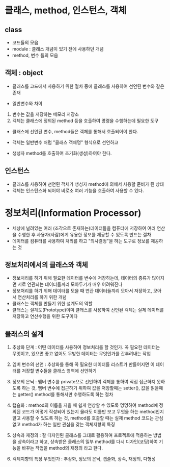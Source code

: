# 클래스, method, 인스턴스, 객체
## class
* 코드들의 모음
* module : 클래스 개념이 있기 전에 사용하던 개념
* method, 변수 들의 모음

## 객체 : object
* 클래스를 코드에서 사용하기 위한 절차 중에 클래스를 사용하여 선언된 변수와 같은 존재

* 일반변수와 차이
1. 변수는 값을 저장하는 메모리 저장소
2. 객체는 클래스에 정의된 method 등을 호출하여 명령을 수행하는데 필요한 도구

* 클래스에 선언된 변수, method들은 객체를 통해서 호출되어야 한다.

* 객체는 일반변수 처럼 "클래스 객체명" 형식으로 선언하고
* 생성자 method를 호출하여 초기화(생성)하여야 한다.

## 인스턴스
* 클래스를 사용하여 선언된 객체가 생성자 method에 의해서 사용할 준비가 된 상태
* 객체는 인스턴스화 되어야 비로소 여러 기능을 호출하여 사용할 수 있다.



# 정보처리(Information Processor)
* 세상에 널려있는 여러 (조각으로 존재하는)데이터들을
컴퓨터에 저장하여 여러 연산을 수행한 후
사용자(사람)에게 유용한 정보를 제공할 수 있도록 만드는 절차
* 데이터를 컴퓨터를 사용하여 처리를 하고 "의사결정"을 하는 도구로 정보를 제공하는 것

## 정보처리에서의 클래스와 객체
* 정보처리를 하기 위해 필요한 데이터를 변수에 저장하는데,
데이터의 종류가 많아지면 서로 연관되는 데이터들끼리 모아두기가 매우 어려워진다
* 정보처리를 하기 위해 데이터를 모을 때 연관 데이터들끼리 모아서 저장하고,
모아서 연산처리를 하기 위한 개념
* 클래스는 객체를 만들기 위한 설계도의 역할
* 클래스는 설계도(Prototype)이며 클래스를 사용하여 선언된 객체는
실제 데이터를 저장하고 연산수행을 위한 도구이다

## 클래스의 설계
1. 추상화 단계 : 어떤 데이터를 사용하여 정보처리를 할 것인가.
꼭 필요한 데이터는 무엇이고, 있으면 좋고 없어도 무방한 데이터는 무엇인가를 간추려내는 작업

2. 멤버 변수의 선언 : 추상화를 통해 꼭 필요한 데이터들 리스트가 만들어지면
이 데이터를 저장할 변수들을 클래스 영역에 선언하기

3. 정보의 은닉 : 멤버 변수를 private으로 선언하여 객체를 통하여 직접 접근하지 못하도록 하는 것,
멤버 변수에 접근하기 위하여 값을 저장할때는 setter(), 값을 읽을때는 getter() method를 통해서만 수행하도록 하는 절차

4. 캡슐화 : method의 이름을 지을 때 쉽게 연상할 수 있도록 명명하여
method에 정의된 코드가 어떻게 작성되어 있는지 몰라도
이름만 보고 무엇을 하는 method인지 알고 사용할 수 있도록 하는 것,
method를 호출할 때는 실제 method 코드는 관심없고 method가 하는 일만 관심을 갖는 객체지향의 특징

5. 상속과 재정의 : 잘 디자인된 클래스를 그대로 활용하여 프로젝트에 적용하는 방법을 상속이라고 하고,
상속받은 클래스의 일부 method를 다시 디자인(코딩)하여 기능을 바꾸는 작업을 method의 재정의 라고 한다.

6. 객체지향의 특징 무엇인가 : 추상화, 정보의 은닉, 캡슐화, 상속, 재정의, 다형성